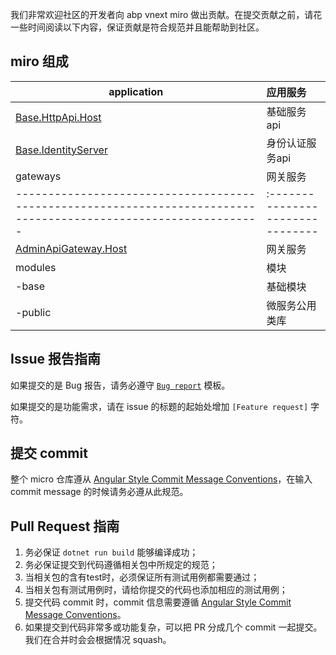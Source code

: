 我们非常欢迎社区的开发者向 abp vnext miro 做出贡献。在提交贡献之前，请花一些时间阅读以下内容，保证贡献是符合规范并且能帮助到社区。

## miro 组成

| application                                                                                                      | 应用服务                        |
| ---------------------------------------------------------------------------------------------------------------- | :-------------------------------|
| [Base.HttpApi.Host](https://github.com/burningmyself/micro/tree/master/modules/base/host/Base.HttpApi.Host)      | 基础服务api                     |
| [Base.IdentityServer](https://github.com/burningmyself/micro/tree/master/modules/base/host/Base.IdentityServer)  | 身份认证服务api                 |
| gateways                                                                                                         | 网关服务                        |
| ---------------------------------------------------------------------------------------------------------------- | :-------------------------------|
| [AdminApiGateway.Host](https://github.com/burningmyself/micro/tree/master/gateways/AdminApiGateway.Host)         | 网关服务                        |
| modules                                                                                                          | 模块                            |
| -base                                                                                                            | 基础模块                        |
| -public                                                                                                          | 微服务公用类库                  |


## Issue 报告指南

如果提交的是 Bug 报告，请务必遵守 [`Bug report`](https://github.com/buringmyself/micro/.github/ISSUE_TEMPLATE/bug_report.md) 模板。

如果提交的是功能需求，请在 issue 的标题的起始处增加 `[Feature request]` 字符。

## 提交 commit

整个 micro 仓库遵从 [Angular Style Commit Message Conventions](https://gist.github.com/stephenparish/9941e89d80e2bc58a153)，在输入 commit message 的时候请务必遵从此规范。


## Pull Request 指南

1. 务必保证 `dotnet run build` 能够编译成功；
2. 务必保证提交到代码遵循相关包中所规定的规范；
3. 当相关包的含有test时，必须保证所有测试用例都需要通过；
4. 当相关包有测试用例时，请给你提交的代码也添加相应的测试用例；
5. 提交代码 commit 时，commit 信息需要遵循 [Angular Style Commit Message Conventions](https://gist.github.com/stephenparish/9941e89d80e2bc58a153)。
6. 如果提交到代码非常多或功能复杂，可以把 PR 分成几个 commit 一起提交。我们在合并时会会根据情况 squash。

